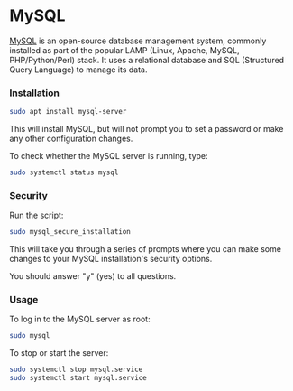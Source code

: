 # MySQL

[MySQL](https://www.mysql.com/) is an open-source database management system,
commonly installed as part of the popular LAMP (Linux, Apache, MySQL,
PHP/Python/Perl) stack. It uses a relational database and SQL (Structured
Query Language) to manage its data.

### Installation

```bash
sudo apt install mysql-server
```

This will install MySQL, but will not prompt you to set a password or make
any other configuration changes.

To check whether the MySQL server is running, type:

```bash
sudo systemctl status mysql
```

### Security

Run the script:

```bash
sudo mysql_secure_installation
```

This will take you through a series of prompts where you can make some
changes to your MySQL installation's security options.

You should answer "y" (yes) to all questions.

### Usage

To log in to the MySQL server as root:

```bash
sudo mysql
```

To stop or start the server:

```bash
sudo systemctl stop mysql.service
sudo systemctl start mysql.service
```

